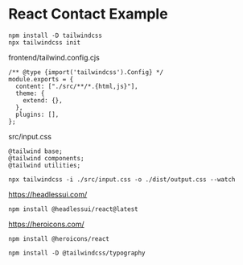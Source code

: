# React Contact Example

```
npm install -D tailwindcss
npx tailwindcss init
```

frontend/tailwind.config.cjs

```
/** @type {import('tailwindcss').Config} */
module.exports = {
  content: ["./src/**/*.{html,js}"],
  theme: {
    extend: {},
  },
  plugins: [],
};
```

src/input.css

```
@tailwind base;
@tailwind components;
@tailwind utilities;
```

```
npx tailwindcss -i ./src/input.css -o ./dist/output.css --watch
```

https://headlessui.com/

```
npm install @headlessui/react@latest
```

https://heroicons.com/

```
npm install @heroicons/react
```

```
npm install -D @tailwindcss/typography
```
